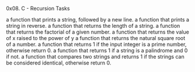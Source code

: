 0x08. C - Recursion Tasks

 a function that prints a string, followed by a new line.
 a function that prints a string in reverse.
 a function that returns the length of a string.
 a function that returns the factorial of a given number.
 a function that returns the value of x raised to the power of y
 a function that returns the natural square root of a number.
 a function that returns 1 if the input integer is a prime number, otherwise return 0.
 a function that returns 1 if a string is a palindrome and 0 if not.
 a function that compares two strings and returns 1 if the strings can be considered identical, otherwise return 0.
